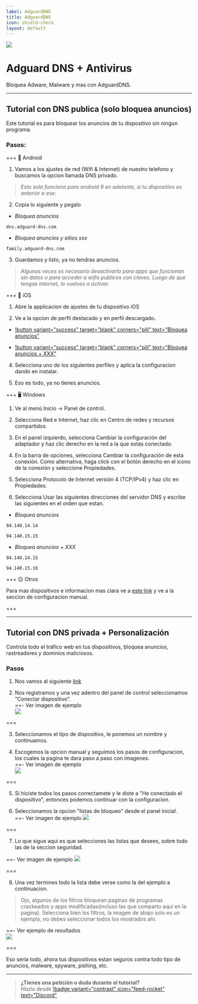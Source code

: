 ```yaml
---
label: AdguardDNS
title: AdguardDNS
icon: shield-check
layout: default
---
```


![](https://i.postimg.cc/vBwNjxJj/Adguard.png)
# Adguard DNS + Antivirus
Bloquea Adware, Malware y mas con AdguardDNS.

---

## Tutorial con DNS publica (solo bloquea anuncios)

Este tutorial es para bloquear los anuncios de tu dispositivo sin ningun programa.

### Pasos:

+++ 📱 Android

1. Vamos a los ajustes de red (Wifi & Internet) de nuestro telefono y buscamos la opcion llamada DNS privado.
> *Esto solo funciona para android 9 en adelante, si tu dispositivo es anterior a ese:*

2. Copia lo siguiente y pegalo     
- *Bloquea anuncios*
``` 
dns.adguard-dns.com
```
- *Bloquea anuncios y sitios xxx*
```
family.adguard-dns.com
```

3. Guardamos y listo, ya no tendras anuncios.
> *Algunas veces es necesario desactivarlo para apps que funcionan sin datos o para acceder a wifis publicos con claves. Luego de que tengas internet, lo vuelves a activar.*

+++ 📴 iOS

1. Abre la applicacion de ajustes de tu dispositivo iOS

2. Ve a la opcion de perfil destacado y en perfil descargado.

- [!button variant="success" target="blank" corners="pill" text="Bloquea anuncios"](https://github.com/NOIR-DexPrkr/dexco-files/raw/main/uploads/iOS%20cofig%20dns/adguard-dns.mobileconfig)

- [!button variant="success" target="blank" corners="pill" text="Bloquea anuncios + XXX"](https://github.com/NOIR-DexPrkr/dexco-files/raw/main/uploads/iOS%20cofig%20dns/adguard-dns-family.mobileconfig)

4. Selecciona uno de los siguientes perfiles y aplica la configuracion dando en instalar.

5. Eso es todo, ya no tienes anuncios.

+++ 🖥 Windows

1. Ve al menú Inicio → Panel de control.

2. Selecciona Red e Internet, haz clic en Centro de redes y recursos compartidos.

3. En el panel izquierdo, selecciona Cambiar la configuración del adaptador y haz clic derecho en la red a la que estás conectado.

4. En la barra de opciones, selecciona Cambiar la configuración de esta conexión. Como alternativa, haga click con el botón derecho en el icono de la conexión y seleccione Propiedades.

5. Selecciona Protocolo de Internet versión 4 (TCP/IPv4) y haz clic en Propiedades.

6. Selecciona Usar las siguientes direcciones del servidor DNS y escribe las siguientes en el orden que estan.    
- *Bloquea anuncios*
```
94.140.14.14
```
```
94.140.15.15
``` 
- *Bloquea anuncios + XXX*
```
94.140.14.15
```
```
94.140.15.16
``` 

+++ 😉 Otros 

Para mas dispositivos e informacion mas clara ve a [este link](https://adguard-dns.io/es/public-dns.html) y ve a la seccion de configuracion manual.

+++

---

## Tutorial con DNS privada + Personalización

Controla todo el tráfico web en tus dispositivos, bloquea anuncios, rastreadores y dominios maliciosos. 

### Pasos

1. Nos vamos al siguiente [link](https://adguard-dns.io/es/dashboard/auth)

2. Nos registramos y una vez adentro del panel de control seleccionamos "Conectar dispositivo".    
==- Ver imagen de ejemplo     
![](https://i.postimg.cc/g0fQ82KS/2023-07-16-17-32-57.png)

===

3. Seleccionamos el tipo de dispositivo, le ponemos un nombre y continuamos.      

4. Escogemos la opcion manual y seguimos los pasos de configuracion, los cuales la pagina te dara paso a paso con imagenes.     
==- Ver imagen de ejemplo     
![](https://i.postimg.cc/RZZkz8FR/2023-07-16-17-38-53.png)

===

5. Si hiciste todos los pasos correctamete y le diste a "He conectado el dispositivo", entonces podemos continuar con la configuracion.

6. Seleccionamos la opcion "listas de bloqueo" desde el panel inicial.     
==- Ver imagen de ejemplo
![](https://i.postimg.cc/nhS6Vk9t/2023-07-16-17-43-43.png)

===

7. Lo que sigue aqui es que selecciones las listas que desees, sobre todo las de la seccion seguridad.

==- Ver imagen de ejemplo
![](https://i.postimg.cc/KYKC1Mt3/2023-07-16-17-45-09.png)

===

8. Una vez termines todo la lista debe verse como la del ejemplo a continuacion.
> Ojo, algunos de los filtros bloquean paginas de programas crackeados y apps modificadas(incluso las que comparto aqui en la pagina). Selecciona bien los filtros, la imagen de abajo solo es un ejemplo, no debes seleccionar todos los mostrados ahi.

==- Ver ejemplo de resultados      
![](https://i.postimg.cc/j5P9XYgs/2023-07-16-17-47-00.png)

=== 

Eso seria todo, ahora tus dispositivos estan seguros contra todo tipo de anuncios, malware, spyware, pishing, etc.

---


> **¿Tienes una petición o duda durante el tutorial?**       
> *Hazlo desde* [!badge variant="contrast" icon="feed-rocket" text="Discord"](https://discord.gg/hVKeY3uEru) 
